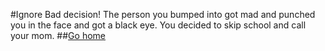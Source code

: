#Ignore
Bad decision! The person you bumped into got mad and punched you in the face and got a black eye. You decided to skip school and call your mom.
##[Go home](../README.md)